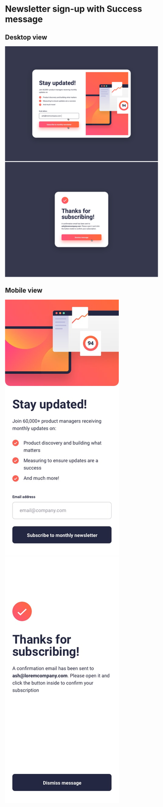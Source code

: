 <h1>Newsletter sign-up with Success message </h1>

<h2>Desktop view</h2>

<img src="./images/active-states.jpg" alt="">
<img src="./images/desktop-success-active.jpg" alt="">

<h2>Mobile view</h2>

<img src="./images/mobile-design.jpg" alt="" style="overflow: hidden; display: inline-block;">
<img src="./images/mobile-success.jpg" alt="" style="overflow: hidden; display: inline-block;">